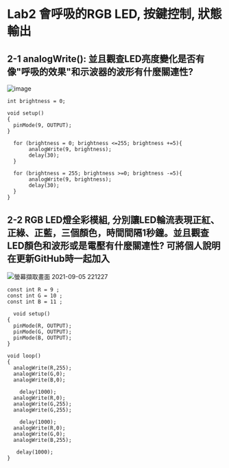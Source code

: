 # Lab2 會呼吸的RGB LED,  按鍵控制, 狀態輸出

## 2-1 analogWrite(): 並且觀查LED亮度變化是否有像"呼吸的效果"和示波器的波形有什麼關連性?

![image](https://user-images.githubusercontent.com/89327102/132112778-84441431-1758-4613-841f-012d42b53cea.png)

````
int brightness = 0;

void setup()
{
  pinMode(9, OUTPUT);
}

  for (brightness = 0; brightness <=255; brightness +=5){
       analogWrite(9, brightness);
       delay(30); 
  }    
  
  for (brightness = 255; brightness >=0; brightness -=5){
       analogWrite(9, brightness);
       delay(30); 
  }
}
````
## 2-2 RGB LED燈全彩模組, 分別讓LED輪流表現正紅、正綠、正藍，三個顏色，時間間隔1秒鐘。並且觀查LED顏色和波形或是電壓有什麼關連性? 可將個人說明在更新GitHub時一起加入

![螢幕擷取畫面 2021-09-05 221227](https://user-images.githubusercontent.com/89327102/132130159-f9dc4170-d263-4ca5-90d7-becb6a0b3daf.jpg)

````
const int R = 9 ;
const int G = 10 ;
const int B = 11 ;

  void setup()
{
  pinMode(R, OUTPUT);
  pinMode(G, OUTPUT);
  pinMode(B, OUTPUT);
}

void loop()
{
  analogWrite(R,255);
  analogWrite(G,0);
  analogWrite(B,0);
    
    delay(1000);
  analogWrite(R,0);
  analogWrite(G,255);
  analogWrite(G,255);
    
    delay(1000); 
  analogWrite(R,0);
  analogWrite(G,0);
  analogWrite(B,255);
  
   delay(1000); 
}
````
